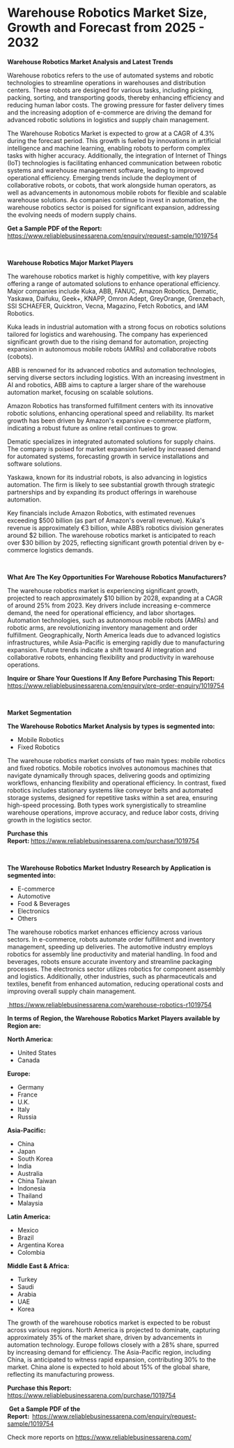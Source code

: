 <p><h1>Warehouse Robotics Market Size, Growth and Forecast from 2025 - 2032</h1></p><p><strong>Warehouse Robotics Market Analysis and Latest Trends</strong></p>
<p><p>Warehouse robotics refers to the use of automated systems and robotic technologies to streamline operations in warehouses and distribution centers. These robots are designed for various tasks, including picking, packing, sorting, and transporting goods, thereby enhancing efficiency and reducing human labor costs. The growing pressure for faster delivery times and the increasing adoption of e-commerce are driving the demand for advanced robotic solutions in logistics and supply chain management.</p><p>The Warehouse Robotics Market is expected to grow at a CAGR of 4.3% during the forecast period. This growth is fueled by innovations in artificial intelligence and machine learning, enabling robots to perform complex tasks with higher accuracy. Additionally, the integration of Internet of Things (IoT) technologies is facilitating enhanced communication between robotic systems and warehouse management software, leading to improved operational efficiency. Emerging trends include the deployment of collaborative robots, or cobots, that work alongside human operators, as well as advancements in autonomous mobile robots for flexible and scalable warehouse solutions. As companies continue to invest in automation, the warehouse robotics sector is poised for significant expansion, addressing the evolving needs of modern supply chains.</p></p>
<p><strong>Get a Sample PDF of the Report:&nbsp;</strong> <a href="https://www.reliablebusinessarena.com/enquiry/request-sample/1019754?utm_campaign=2279&utm_medium=2&utm_source=Github&utm_content=ia&utm_term=21022025&utm_id=warehouse-robotics">https://www.reliablebusinessarena.com/enquiry/request-sample/1019754</a></p>
<p>&nbsp;</p>
<p><strong>Warehouse Robotics Major Market Players</strong></p>
<p><p>The warehouse robotics market is highly competitive, with key players offering a range of automated solutions to enhance operational efficiency. Major companies include Kuka, ABB, FANUC, Amazon Robotics, Dematic, Yaskawa, Daifuku, Geek+, KNAPP, Omron Adept, GreyOrange, Grenzebach, SSI SCHAEFER, Quicktron, Vecna, Magazino, Fetch Robotics, and IAM Robotics.</p><p>Kuka leads in industrial automation with a strong focus on robotics solutions tailored for logistics and warehousing. The company has experienced significant growth due to the rising demand for automation, projecting expansion in autonomous mobile robots (AMRs) and collaborative robots (cobots).</p><p>ABB is renowned for its advanced robotics and automation technologies, serving diverse sectors including logistics. With an increasing investment in AI and robotics, ABB aims to capture a larger share of the warehouse automation market, focusing on scalable solutions.</p><p>Amazon Robotics has transformed fulfillment centers with its innovative robotic solutions, enhancing operational speed and reliability. Its market growth has been driven by Amazon's expansive e-commerce platform, indicating a robust future as online retail continues to grow.</p><p>Dematic specializes in integrated automated solutions for supply chains. The company is poised for market expansion fueled by increased demand for automated systems, forecasting growth in service installations and software solutions.</p><p>Yaskawa, known for its industrial robots, is also advancing in logistics automation. The firm is likely to see substantial growth through strategic partnerships and by expanding its product offerings in warehouse automation.</p><p>Key financials include Amazon Robotics, with estimated revenues exceeding $500 billion (as part of Amazon's overall revenue). Kuka's revenue is approximately €3 billion, while ABB’s robotics division generates around $2 billion. The warehouse robotics market is anticipated to reach over $30 billion by 2025, reflecting significant growth potential driven by e-commerce logistics demands.</p></p>
<p>&nbsp;</p>
<p><strong>What Are The Key Opportunities For Warehouse Robotics Manufacturers?</strong></p>
<p><p>The warehouse robotics market is experiencing significant growth, projected to reach approximately $10 billion by 2028, expanding at a CAGR of around 25% from 2023. Key drivers include increasing e-commerce demand, the need for operational efficiency, and labor shortages. Automation technologies, such as autonomous mobile robots (AMRs) and robotic arms, are revolutionizing inventory management and order fulfillment. Geographically, North America leads due to advanced logistics infrastructures, while Asia-Pacific is emerging rapidly due to manufacturing expansion. Future trends indicate a shift toward AI integration and collaborative robots, enhancing flexibility and productivity in warehouse operations.</p></p>
<p><strong>Inquire or Share Your Questions If Any Before Purchasing This Report:</strong> <a href="https://www.reliablebusinessarena.com/enquiry/pre-order-enquiry/1019754?utm_campaign=2279&utm_medium=2&utm_source=Github&utm_content=ia&utm_term=21022025&utm_id=warehouse-robotics">https://www.reliablebusinessarena.com/enquiry/pre-order-enquiry/1019754</a></p>
<p>&nbsp;</p>
<p><strong>Market Segmentation</strong></p>
<p><strong>The Warehouse Robotics Market Analysis by types is segmented into:</strong></p>
<p><ul><li>Mobile Robotics</li><li>Fixed Robotics</li></ul></p>
<p><p>The warehouse robotics market consists of two main types: mobile robotics and fixed robotics. Mobile robotics involves autonomous machines that navigate dynamically through spaces, delivering goods and optimizing workflows, enhancing flexibility and operational efficiency. In contrast, fixed robotics includes stationary systems like conveyor belts and automated storage systems, designed for repetitive tasks within a set area, ensuring high-speed processing. Both types work synergistically to streamline warehouse operations, improve accuracy, and reduce labor costs, driving growth in the logistics sector.</p></p>
<p><strong>Purchase this Report:&nbsp;</strong><a href="https://www.reliablebusinessarena.com/purchase/1019754?utm_campaign=2279&utm_medium=2&utm_source=Github&utm_content=ia&utm_term=21022025&utm_id=warehouse-robotics">https://www.reliablebusinessarena.com/purchase/1019754</a></p>
<p>&nbsp;</p>
<p><strong>The Warehouse Robotics Market Industry Research by Application is segmented into:</strong></p>
<p><ul><li>E-commerce</li><li>Automotive</li><li>Food & Beverages</li><li>Electronics</li><li>Others</li></ul></p>
<p><p>The warehouse robotics market enhances efficiency across various sectors. In e-commerce, robots automate order fulfillment and inventory management, speeding up deliveries. The automotive industry employs robotics for assembly line productivity and material handling. In food and beverages, robots ensure accurate inventory and streamline packaging processes. The electronics sector utilizes robotics for component assembly and logistics. Additionally, other industries, such as pharmaceuticals and textiles, benefit from enhanced automation, reducing operational costs and improving overall supply chain management.</p></p>
<p><a href="https://www.reliablebusinessarena.com/warehouse-robotics-r1019754?utm_campaign=2279&utm_medium=2&utm_source=Github&utm_content=ia&utm_term=21022025&utm_id=warehouse-robotics">&nbsp;https://www.reliablebusinessarena.com/warehouse-robotics-r1019754</a></p>
<p><strong>In terms of Region, the Warehouse Robotics Market Players available by Region are:</strong></p>
<p>
    <p> <strong> North America: </strong>
        <ul>
            <li>United States</li>
            <li>Canada</li>
        </ul>
        </p> 
    <p> <strong> Europe: </strong>
        <ul>
            <li>Germany</li>
            <li>France</li>
            <li>U.K.</li>
            <li>Italy</li>
            <li>Russia</li>
        </ul>
        </p> 
    <p> <strong> Asia-Pacific: </strong>
        <ul>
            <li>China</li>
            <li>Japan</li>
            <li>South Korea</li>
            <li>India</li>
            <li>Australia</li>
            <li>China Taiwan</li>
            <li>Indonesia</li>
            <li>Thailand</li>
            <li>Malaysia</li>
        </ul>
        </p> 
    <p> <strong> Latin America: </strong>
        <ul>
            <li>Mexico</li>
            <li>Brazil</li>
            <li>Argentina Korea</li>
            <li>Colombia</li>
        </ul>
        </p> 
    <p> <strong> Middle East & Africa: </strong>
        <ul>
            <li>Turkey</li>
            <li>Saudi</li>
            <li>Arabia</li>
            <li>UAE</li>
            <li>Korea</li>
        </ul>
    </p>
    </p>
<p><p>The growth of the warehouse robotics market is expected to be robust across various regions. North America is projected to dominate, capturing approximately 35% of the market share, driven by advancements in automation technology. Europe follows closely with a 28% share, spurred by increasing demand for efficiency. The Asia-Pacific region, including China, is anticipated to witness rapid expansion, contributing 30% to the market. China alone is expected to hold about 15% of the global share, reflecting its manufacturing prowess.</p></p>
<p><strong>Purchase this Report: </strong><a href="https://www.reliablebusinessarena.com/purchase/1019754?utm_campaign=2279&utm_medium=2&utm_source=Github&utm_content=ia&utm_term=21022025&utm_id=warehouse-robotics">https://www.reliablebusinessarena.com/purchase/1019754</a></p>
<p>&nbsp;<strong>Get a Sample PDF of the Report:&nbsp;&nbsp;</strong><a href="https://www.reliablebusinessarena.com/enquiry/request-sample/1019754?utm_campaign=2279&utm_medium=2&utm_source=Github&utm_content=ia&utm_term=21022025&utm_id=warehouse-robotics">https://www.reliablebusinessarena.com/enquiry/request-sample/1019754</a></p>
<p><strong></strong></p>
<p>Check more reports on <a href="https://www.reliablebusinessarena.com/?utm_campaign=2279&utm_medium=2&utm_source=Github&utm_content=ia&utm_term=21022025&utm_id=warehouse-robotics">https://www.reliablebusinessarena.com/</a></p>
